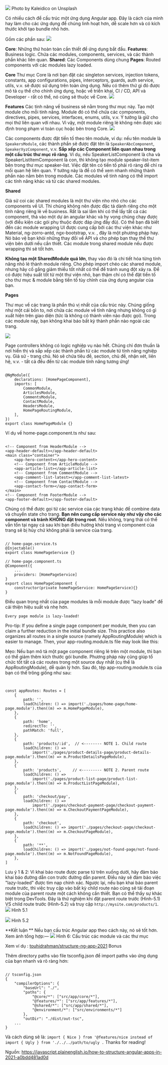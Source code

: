 ![](https://images.viblo.asia/d4bf5d46-a58c-4c15-98c1-bb810340e1e6.jpeg)
Photo by Kaleidico on Unsplash


Có nhiều cách để cấu trúc một ứng dụng Angular app. Đây là cách của mình hay làm cho các ứng dụng để chúng linh hoạt hơn, dễ scale hơn và có kích thước khởi tạo bundle nhỏ hơn.

Gồm các phần sau:
![](https://images.viblo.asia/5c25371e-154d-46cc-b350-986e6493b405.png)

**Core**: Những thứ hoàn toàn cần thiết để ứng dụng bắt đầu.
**Features**: Business logic. Chứa các modules, components, services, và các thành phần khác liên quan.
**Shared**:  Các Components dùng chung
**Pages**: Routed components với các modules lazy loaded.

**Core**
Thư mục Core là nơi bạn đặt các singleton services, injection tokens, constants, app configurations, pipes, interceptors, guards, auth service, utils, v.v. sẽ được sử dụng trên toàn ứng dụng. Nếu có thêm thứ gì đó được mô tả cụ thể cho chính ứng dụng, hoặc về triển khai, CI / CD, API và Developer - rất có thể, nó cũng sẽ thuộc về Core.
![](https://images.viblo.asia/09ca5620-3bd9-4a00-83a9-aa24e237abee.png)


**Features**
Các tính năng về business sẽ nằm trong thư mục này. Tạo một module cho mỗi tính năng. Module đó có thể chứa các components, directives, pipes, services, interfaces, enums, utils, v.v. Ý tưởng là giữ cho mọi thứ liên quan với nhau. Vì vậy, một module riêng lẻ không nên được xác định trong phạm vi toàn cục hoặc bên trong Core.
![](https://images.viblo.asia/3094ee0b-a543-4476-90f0-c68b338f525a.png)



Các components được đặt tiền tố theo tên module, ví dụ: nếu tên module là `SpeakersModule`, các thành phần sẽ được đặt tên là `SpeakerAbcComponent`, `SpeakerXyzComponent`, v.v.
**Sắp xếp các Component liên quan nhau trong một cấu trúc thư mục rõ ràng**. Ví dụ, nếu SpeakerListComponent là cha và SpeakerListItemComponent là con, thì không tạo module speaker-list-item bên trong thư mục  speaker-list. Việc đặt tên có tiền tố phải rõ ràng để chỉ ra mối quan hệ liên quan. Ý tưởng này là để có thể xem nhanh những thành phần nào nằm bên trong module.
Các modules về tính năng có thể import các tính năng khác và từ các shared modules.


**Shared**

Giả sử coi các shared modules là một thư viện nho nhỏ cho các components về UI. Thì chúng không nên được đặc tả dành riêng cho một tính năng riêng lẻ về business. Rất là sai lầm khi có thể lấy tất cả các component, thả vào một dự án angular khác và hy vọng chúng chạy được (với điều kiện các gói phụ thuộc được đáp ứng đầy đủ). Có thể bạn đã biết đến các module wrapping UI được cung cấp bởi các thư viện khác như Material, ng-zorro-antd, ngx-bootstrap, v.v. , đây là một phương pháp hay. Nó bảo vệ bạn khỏi những thay đổi về API và cho phép bạn thay thế thư viện bên dưới nếu cần thiết. Các module trong shared module nếu được wrapping thì sẽ tốt hơn.

**Không tạo một  SharedModule quá lớn**, thay vào đó là chi tiết hóa từng tính năng nhỏ lẻ thành module riêng. Cho phép import chéo các shared module, nhưng hãy cố gắng giảm thiểu tốt nhất có thể để tránh xung đột xảy ra. Để có được hiệu suất tốt từ một thư viện nhỏ, bạn thậm chí có thể đặt tiền tố cho thư mục & module bằng tiền tố tùy chỉnh của ứng dụng angular của bạn.


**Pages**

Thư mục về các trang là phần thú vị nhất của cấu trúc này. Chúng giống như một cái bồn to, nơi chứa các module về tính năng nhưng không có gì xuất hiện trên giao diện (tức là không có thành viên nào được gọi). Trong các module này, bạn không khai báo bất kỳ thành phần nào ngoài các trang.

![](https://images.viblo.asia/1abf0e48-90bf-4853-87b6-4d89d1712c56.png)


Page controllers không có logic nghiệp vụ nào hết. Chúng chỉ đơn thuần là nơi hiển thị và sắp xếp các thành phần từ các module từ tính năng nghiệp vụ. Giả sử - trang chủ. Nó sẽ chứa tiêu đề, section, chủ đề, nhận xét, liên hệ, v.v. - tất cả đều đến từ các module tính năng tương ứng!

```

@NgModule({
    declarations: [HomePageComponent],
    imports: [
        CommonModule,
        ArticlesModule,
        CommentsModule,
        ContactModule,
        HeadersModule,
        HomePageRoutingModule,
    ],
})
export class HomePageModule {}
```


Ví dụ về home-page.component.ts như sau:
```

<!-- Component from HeaderModule -->
<app-header-default></app-header-default>
<main class="container">
    <app-hero-content></app-hero-content>
    <!-- Component from ArticleModule -->
    <app-article-list></app-article-list> 
    <!-- Component from CommentModule -->
    <app-comment-list-latest></app-comment-list-latest>
    <!-- Component from ContactModule -->
    <app-contact-form></app-contact-form>
</main>
<!-- Component from FooterModule -->
<app-footer-default></app-footer-default>
```

Chúng có thể được gọi từ các service của các trang khác để combine data và chuyển state cho trang. **Bạn nên cung cấp service này như vậy cho các component và tránh KHÔNG đặt trong root**. Nếu không, trạng thái có thể vẫn tồn tại ngay cả sau khi bạn điều hướng khỏi trang vì component của trang sẽ bị hủy chứ không phải là service của  trang.
```

// home-page.service.ts
@Injectable()
export class HomePageService {}

// home-page.component.ts
@Component({
    ...
    providers: [HomePageService]
}
export class HomePageComponent {
    constructor(private homePageService: HomePageService){}
}
```


Điều quan trọng nhất của page modules là mỗi module được "lazy loađe" để cải thiện hiệu suất và nhẹ hơn.

`Every page module is lazy-loaded!`


Pro-tip: If you define a single page component per module, then you can claim a further reduction in the initial bundle size. This practice also organizes all routes in a single source (namely AppRoutingModule) which is easier to manage. Then, your app-routing.module.ts file may look like this:

Mẹo: Nếu bạn mô tả một page component riêng lẻ  trên một module, thì bạn có thể giảm thêm kích thước gói bundle. Phương pháp này cũng giúp tổ chức tốt tất cả các routes trong một source duy nhất (cụ thể là AppRoutingModule), dễ quản lý hơn. Sau đó, tệp app-routing.module.ts của bạn có thể trông giống như sau:
```


const appRoutes: Routes = [
    {
        path: '',
        loadChildren: () => import('./pages/home-page/home-page.module').then((m) => m.HomePageModule),
    },
    {
        path: 'home',
        redirectTo: '',
        pathMatch: 'full',
    },
    {
        path: 'products/:id',  // <-------- NOTE 1. Child route
        loadChildren: () =>
            import('./pages/product-details-page/product-details-page.module').then((m) => m.ProductDetailsPageModule),
    },
    {
        path: 'products',     // <--------- NOTE 2. Parent route
        loadChildren: () =>
            import('./pages/product-list-page/product-list-page.module').then((m) => m.ProductListPageModule),
    },
    {
        path: 'checkout/pay',
        loadChildren: () =>
            import('./pages/checkout-payment-page/checkout-payment-page.module').then((m) => m.CheckoutPaymentPageModule),
    },
    {
        path: 'checkout',
        loadChildren: () => import('./pages/checkout-page/checkout-page.module').then((m) => m.CheckoutPageModule),
    },
    {
        path: '**',
        loadChildren: () => import('./pages/not-found-page/not-found-page.module').then((m) => m.NotFoundPageModule),
    },
]
```

Lưu ý 1 & 2: Vì khai báo route được parse từ trên xuống dưới, hãy đảm bảo khai báo đường dẫn con trước đường dẫn parent. Điều này sẽ đảm bảo việc "lazy-loaded" được tìm nạp chính xác. Ngược lại, nếu bạn khai báo parent route trước, thì việc truy cập vào bất kỳ child route nào cũng sẽ tải đoạn module của parent route một cách không cần thiết. Bạn có thể thấy sự khác biệt trong DevTools. Đây là thử nghiệm khi đặt parent route trước (Hình-5.1) VS child route trước (Hình-5.2) và truy cập `http://mysite.com/products/1`.
![](https://images.viblo.asia/1f9fec33-70e0-46e6-b401-13dc3fc3cba8.png)
Hình 5.1


![](https://images.viblo.asia/f46a7653-d0e1-49c9-8ec9-64695f5631db.png)
Hình 5.2

**Kết luận **
Nếu bạn cấu trúc Angular app theo cách này, nó sẽ tốt hơn. Xem ảnh tổng hợp:—
![](https://images.viblo.asia/41c1f2b9-c6d7-4dfb-8cce-0cac4cb00f8b.png)
Hình 6: Cấu trúc các module và các thư mục


Xem ví dụ : [touhidrahman/structure-ng-app-2021](https://github.com/touhidrahman/structure-ng-app-2021)
Bonus

Thêm directory paths vào file tsconfig.json để import paths vào ứng dụng của bạn nhanh và rõ ràng hơn:

```

// tsconfig.json
{
    "compilerOptions": {
        "baseUrl": "./",
        "paths": {
            "@core/*": ["src/app/core/*"],
            "@features/*": ["src/app/features/*"],
            "@shared/*": ["src/app/shared/*"],
            "@environment/*": ["src/environments/*"]
        },
        "outDir": "./dist/out-tsc",
    ...
}
```


Và cách dùng sẽ là:  `import { Nice } from '@features/nice instead of import { Ugly } from './../../path/to/ugly .`
Thanks for reading!

Nguồn: https://javascript.plainenglish.io/how-to-structure-angular-apps-in-2021-a0bdd481ad0d